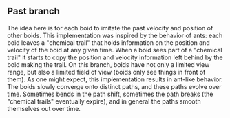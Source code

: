 ## Past branch
The idea here is for each boid to imitate the past velocity and position of other boids. This implementation was inspired by the behavior of ants: each boid leaves a "chemical trail" that holds information on the position and velocity of the boid at any given time. When a boid sees part of a "chemical trail" it starts to copy the position and velocity information left behind by the boid making the trail. On this branch, boids have not only a limited view range, but also a limited field of view (boids only see things in front of them). As one might expect, this implementation results in ant-like behavior. The boids slowly converge onto distinct paths, and these paths evolve over time. Sometimes bends in the path shift, sometimes the path breaks (the "chemical trails" eventually expire), and in general the paths smooth themselves out over time.